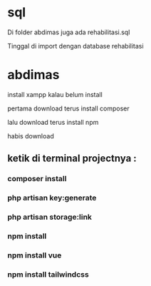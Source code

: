 # sql
Di folder abdimas juga ada rehabilitasi.sql

Tinggal di import dengan database rehabilitasi


# abdimas
install xampp kalau belum install

pertama download terus install composer

lalu download terus install npm


habis download


## ketik di terminal projectnya :


### composer install

### php artisan key:generate

### php artisan storage:link

### npm install

### npm install vue

### npm install tailwindcss
